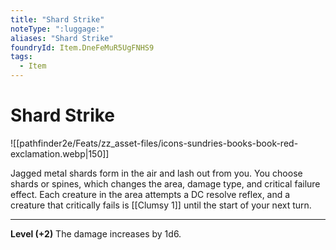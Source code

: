 ```yaml
---
title: "Shard Strike"
noteType: ":luggage:"
aliases: "Shard Strike"
foundryId: Item.DneFeMuR5UgFNHS9
tags:
  - Item
---
```


# Shard Strike
![[pathfinder2e/Feats/zz_asset-files/icons-sundries-books-book-red-exclamation.webp|150]]

Jagged metal shards form in the air and lash out from you. You choose shards or spines, which changes the area, damage type, and critical failure effect. Each creature in the area attempts a DC resolve reflex, and a creature that critically fails is [[Clumsy 1]] until the start of your next turn.

* * *

**Level (+2)** The damage increases by 1d6.
